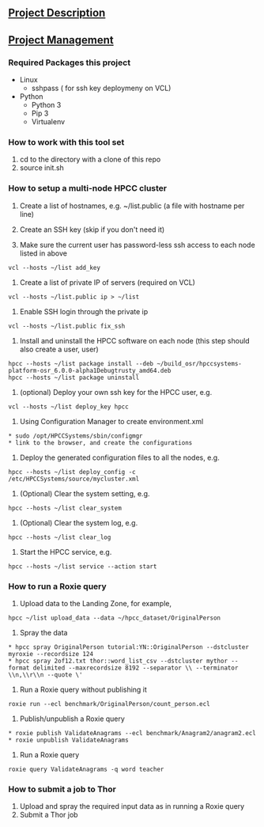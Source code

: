 ## [Project Description](https://github.ncsu.edu/OSR/elastic-hpcc/wiki/)

## [Project Management](https://github.ncsu.edu/OSR/elastic-hpcc/wiki/Project-Management)


### Required Packages this project
* Linux
  - sshpass ( for ssh key deploymeny on VCL)
* Python
  - Python 3
  - Pip 3
  - Virtualenv

### How to work with this tool set
1. cd to the directory with a clone of this repo
2. source init.sh

### How to setup a multi-node HPCC cluster
1. Create a list of hostnames, e.g. ~/list.public (a file with hostname per line)

1. Create an SSH key (skip if you don't need it)

1. Make sure the current user has password-less ssh access to each node listed in above

  ```
vcl --hosts ~/list add_key
  ```

1. Create a list of private IP of servers (required on VCL)

  ```
vcl --hosts ~/list.public ip > ~/list
  ```
1. Enable SSH login through the private ip

  ```
vcl --hosts ~/list.public fix_ssh
  ```
1. Install and uninstall the HPCC software on each node (this step should also create a user, user)

  ```
hpcc --hosts ~/list package install --deb ~/build_osr/hpccsystems-platform-osr_6.0.0-alpha1Debugtrusty_amd64.deb
hpcc --hosts ~/list package uninstall
  ```
1. (optional) Deploy your own ssh key for the HPCC user, e.g.

  ```
vcl --hosts ~/list deploy_key hpcc
  ```
1. Using Configuration Manager to create environment.xml

  ```
* sudo /opt/HPCCSystems/sbin/configmgr
* link to the browser, and create the configurations
  ```
1. Deploy the generated configuration files to all the nodes, e.g.

  ```
hpcc --hosts ~/list deploy_config -c /etc/HPCCSystems/source/mycluster.xml
  ```
1. (Optional) Clear the system setting, e.g.

  ```
hpcc --hosts ~/list clear_system
  ```
1. (Optional) Clear the system log, e.g.

  ```
hpcc --hosts ~/list clear_log
  ```
1. Start the HPCC service, e.g.

  ```
hpcc --hosts ~/list service --action start
  ```

### How to run a Roxie query
1. Upload data to the Landing Zone, for example,

  ```
hpcc ~/list upload_data --data ~/hpcc_dataset/OriginalPerson
  ```
1. Spray the data

  ```
* hpcc spray OriginalPerson tutorial:YN::OriginalPerson --dstcluster myroxie --recordsize 124
* hpcc spray 2of12.txt thor::word_list_csv --dstcluster mythor --format delimited --maxrecordsize 8192 --separator \\ --terminator \\n,\\r\\n --quote \'
  ```
1. Run a Roxie query without publishing it

  ```
roxie run --ecl benchmark/OriginalPerson/count_person.ecl
  ```
1. Publish/unpublish a Roxie query

  ```
* roxie publish ValidateAnagrams --ecl benchmark/Anagram2/anagram2.ecl
* roxie unpublish ValidateAnagrams
  ```

1. Run a Roxie query

  ```
roxie query ValidateAnagrams -q word teacher
  ```

### How to submit a job to Thor
1. Upload and spray the required input data as in running a Roxie query
1. Submit a Thor job
